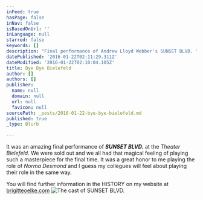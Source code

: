 ```yaml
---
inFeed: true
hasPage: false
inNav: false
isBasedOnUrl: ''
inLanguage: null
starred: false
keywords: []
description: "Final performance of Andrew Lloyd Webber's SUNSET BLVD. "
datePublished: '2016-01-22T02:11:29.311Z'
dateModified: '2016-01-22T02:10:04.105Z'
title: Bye Bye Bielefeld
author: []
authors: []
publisher:
  name: null
  domain: null
  url: null
  favicon: null
sourcePath: _posts/2016-01-22-bye-bye-bielefeld.md
published: true
_type: Blurb

---
```

It was an amazing final performance of _**SUNSET BLVD.**_ at the _Theater Bielefeld_. We were sold out and we all had that magical feeling of playing such a masterpiece for the final time. It was a great honor to me playing the role of _Norma Desmond_ and I guess my collegues will feel about playing their role in the same way.

You will find further information in the HISTORY on my website at [brigitteoelke.com][0]
![The cast of SUNSET BLVD.](https://the-grid-user-content.s3-us-west-2.amazonaws.com/36ec05b8-2c2d-4c82-a8a8-7cf05c6eb681.jpg)

[0]: http://www.brigitteoelke.com/